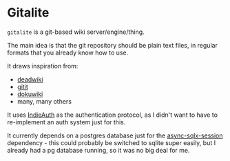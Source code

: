# Gitalite

`gitalite` is a git-based wiki server/engine/thing.

The main idea is that the git repository should be plain text files, in regular formats that you already know how to use.

It draws inspiration from:
  * [deadwiki](https://github.com/xvxx/deadwiki)
  * [gitit](https://github.com/jgm/gitit)
  * [dokuwiki](https://dokuwiki.org)
  * many, many others
  
  It uses [IndieAuth](https://indieweb.org/IndieAuth) as the authentication protocol, as I didn't want to have to re-implement an auth system just for this.
  
  It currently depends on a postgres database just for the [async-sqlx-session](https://github.com/jbr/async-sqlx-session) dependency - this could probably be switched to sqlite super easily, but I already had a pg database running, so it was no big deal for me.
  
